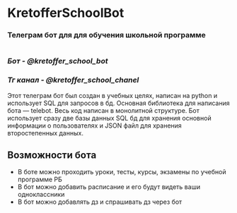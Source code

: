 # KretofferSchoolBot

### Телеграм бот для для обучения школьной программе

#
### *Бот - @kretoffer_school_bot*

### *Тг канал - @kretoffer_school_chanel*

Этот телеграм бот был создан в учебных целях, написан на python и использует SQL для запросов в бд.
Основная библиотека для написания бота — telebot. Весь код написан в монолитной структуре.
Бот использует сразу две базы данных SQL бд для хранения основной информации о пользователях и JSON
файл для хранения второстепенных данных.

## Возможности бота
* В боте можно проходить уроки, тесты, курсы, экзамены по учебной программе РБ
* В бот можно добавить расписание и его будут видеть ваши одноклассники 
* В бот можно добавлять дз и спрашивать дз через бот